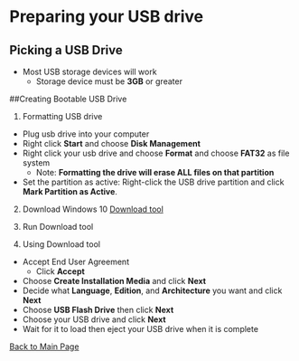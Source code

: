 # Preparing your USB drive

## Picking a USB Drive
- Most USB storage devices will work
  - Storage device must be **3GB** or greater

##Creating Bootable USB Drive
1. Formatting USB drive
  - Plug usb drive into your computer
  - Right click **Start** and choose **Disk Management**
  - Right click your usb drive and choose **Format** and choose **FAT32** as file system
    - Note: **Formatting the drive will erase ALL files on that partition**
  - Set the partition as active: Right-click the USB drive partition and click **Mark Partition as Active**.
  
2. Download Windows 10 [Download tool](https://www.microsoft.com/en-us/software-download/windows10)

3. Run Download tool

4. Using Download tool
  - Accept End User Agreement
    - Click **Accept**
  - Choose **Create Installation Media** and click **Next**
  - Decide what **Language**, **Edition**, and **Architecture** you want and click **Next**
  - Choose **USB Flash Drive** then click **Next**
  - Choose your USB drive and click **Next**
  - Wait for it to load then eject your USB drive when it is complete
  
  
[Back to Main Page](README.md)
  
